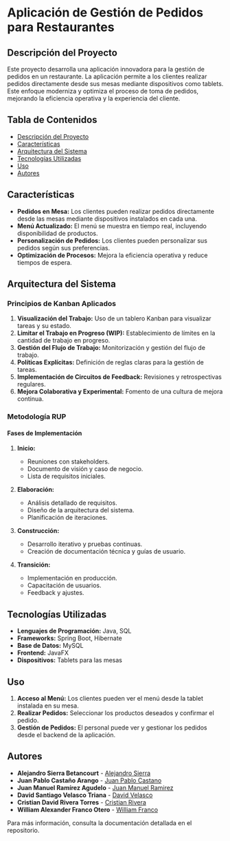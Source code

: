 # Aplicación de Gestión de Pedidos para Restaurantes

## Descripción del Proyecto

Este proyecto desarrolla una aplicación innovadora para la gestión de pedidos en un restaurante. La aplicación permite a los clientes realizar pedidos directamente desde sus mesas mediante dispositivos como tablets. Este enfoque moderniza y optimiza el proceso de toma de pedidos, mejorando la eficiencia operativa y la experiencia del cliente.

## Tabla de Contenidos

- [Descripción del Proyecto](#descripción-del-proyecto)
- [Características](#características)
- [Arquitectura del Sistema](#arquitectura-del-sistema)
- [Tecnologías Utilizadas](#tecnologías-utilizadas)
- [Uso](#uso)
- [Autores](#autores)

## Características

- **Pedidos en Mesa:** Los clientes pueden realizar pedidos directamente desde las mesas mediante dispositivos instalados en cada una.
- **Menú Actualizado:** El menú se muestra en tiempo real, incluyendo disponibilidad de productos.
- **Personalización de Pedidos:** Los clientes pueden personalizar sus pedidos según sus preferencias.
- **Optimización de Procesos:** Mejora la eficiencia operativa y reduce tiempos de espera.

## Arquitectura del Sistema

### Principios de Kanban Aplicados

1. **Visualización del Trabajo:** Uso de un tablero Kanban para visualizar tareas y su estado.
2. **Limitar el Trabajo en Progreso (WIP):** Establecimiento de límites en la cantidad de trabajo en progreso.
3. **Gestión del Flujo de Trabajo:** Monitorización y gestión del flujo de trabajo.
4. **Políticas Explícitas:** Definición de reglas claras para la gestión de tareas.
5. **Implementación de Circuitos de Feedback:** Revisiones y retrospectivas regulares.
6. **Mejora Colaborativa y Experimental:** Fomento de una cultura de mejora continua.

### Metodología RUP

#### Fases de Implementación

1. **Inicio:**
   - Reuniones con stakeholders.
   - Documento de visión y caso de negocio.
   - Lista de requisitos iniciales.

2. **Elaboración:**
   - Análisis detallado de requisitos.
   - Diseño de la arquitectura del sistema.
   - Planificación de iteraciones.

3. **Construcción:**
   - Desarrollo iterativo y pruebas continuas.
   - Creación de documentación técnica y guías de usuario.

4. **Transición:**
   - Implementación en producción.
   - Capacitación de usuarios.
   - Feedback y ajustes.

## Tecnologías Utilizadas

- **Lenguajes de Programación:** Java, SQL
- **Frameworks:** Spring Boot, Hibernate
- **Base de Datos:** MySQL
- **Frontend:** JavaFX
- **Dispositivos:** Tablets para las mesas

## Uso

1. **Acceso al Menú:** Los clientes pueden ver el menú desde la tablet instalada en su mesa.
2. **Realizar Pedidos:** Seleccionar los productos deseados y confirmar el pedido.
3. **Gestión de Pedidos:** El personal puede ver y gestionar los pedidos desde el backend de la aplicación.

## Autores

- **Alejandro Sierra Betancourt** - [Alejandro Sierra](https://github.com/AlejandroSierraUV26)
- **Juan Pablo Castaño Arango** - [Juan Pablo Castano](https://github.com/ElPachFire)
- **Juan Manuel Ramírez Agudelo** - [Juan Manuel Ramirez](https://github.com/JMCoC)
- **David Santiago Velasco Triana** - [David Velasco](https://github.com/lDavidSantiago)
- **Cristian David Rivera Torres** - [Cristian Rivera](https://github.com/Ganzolitario)
- **William Alexander Franco Otero** - [William Franco](https://github.com/William495t)

Para más información, consulta la documentación detallada en el repositorio.
